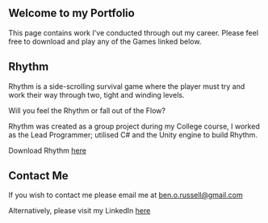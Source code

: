 ## Welcome to my Portfolio

This page contains work I've conducted through out my career. Please feel free to download and play any of the Games linked below.

## Rhythm
Rhythm is a side-scrolling survival game where the player must try and work their way through two, tight and winding levels.

Will you feel the Rhythm or fall out of the Flow?

Rhythm was created as a group project during my College course, I worked as the Lead Programmer; utilised C# and the Unity engine to build Rhythm.

Download Rhythm [here](https://drive.google.com/open?id=1ENbxJAOg3ZKzm7mJuyQzVk5uj8q6_Pek)


## Contact Me
If you wish to contact me please email me at ben.o.russell@gmail.com

Alternatively, please visit my LinkedIn [here](https://www.linkedin.com/in/benrprogramming/)

